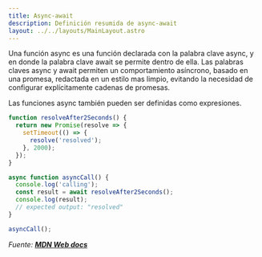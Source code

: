```yaml
---
title: Async-await
description: Definición resumida de async-await
layout: ../../layouts/MainLayout.astro
---
```


Una función async es una función declarada con la palabra clave async, y en donde la palabra clave await se permite dentro de ella. Las palabras claves async y await permiten un comportamiento asíncrono, basado en una promesa, redactada en un estilo mas limpio, evitando la necesidad de configurar explícitamente cadenas de promesas.

Las funciones async también pueden ser definidas como expresiones.

```js
function resolveAfter2Seconds() {
  return new Promise(resolve => {
    setTimeout(() => {
      resolve('resolved');
    }, 2000);
  });
}

async function asyncCall() {
  console.log('calling');
  const result = await resolveAfter2Seconds();
  console.log(result);
  // expected output: "resolved"
}

asyncCall();
```

_Fuente: [**MDN Web docs**](https://developer.mozilla.org/en-US/docs/Web/JavaScript/Reference/Statements/async_function)_
